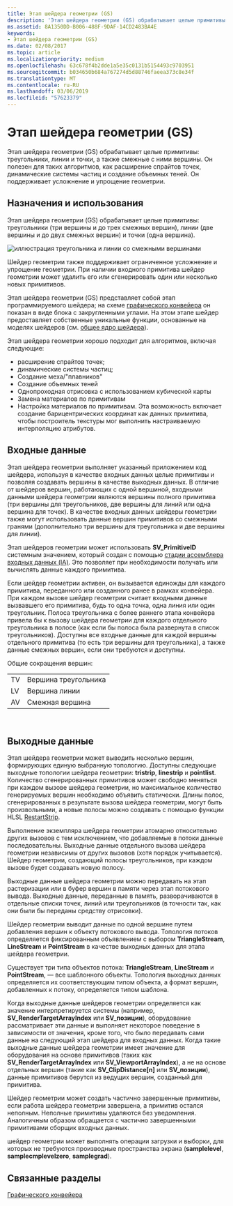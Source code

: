 ```yaml
---
title: Этап шейдера геометрии (GS)
description: 'Этап шейдера геометрии (GS) обрабатывает целые примитивы: треугольники, линии и точки, а также смежные с ними вершины.'
ms.assetid: 8A1350DD-B006-488F-9DAF-14CD2483BA4E
keywords:
- Этап шейдера геометрии (GS)
ms.date: 02/08/2017
ms.topic: article
ms.localizationpriority: medium
ms.openlocfilehash: 63c678f4b2dde1a5e35c0131b5154493c9703951
ms.sourcegitcommit: b034650b684a767274d5d88746faeea373c8e34f
ms.translationtype: MT
ms.contentlocale: ru-RU
ms.lasthandoff: 03/06/2019
ms.locfileid: "57623379"
---
```

# <a name="geometry-shader-gs-stage"></a>Этап шейдера геометрии (GS)


Этап шейдера геометрии (GS) обрабатывает целые примитивы: треугольники, линии и точки, а также смежные с ними вершины. Он полезен для таких алгоритмов, как расширение спрайтов точек, динамические системы частиц и создание объемных теней. Он поддерживает усложнение и упрощение геометрии.

## <a name="span-idpurposeandusesspanspan-idpurposeandusesspanspan-idpurposeandusesspanpurpose-and-uses"></a><span id="Purpose_and_uses"></span><span id="purpose_and_uses"></span><span id="PURPOSE_AND_USES"></span>Назначения и использования


Этап шейдера геометрии (GS) обрабатывает целые примитивы: треугольники (три вершины и до трех смежных вершин), линии (две вершины и до двух смежных вершин) и точки (одна вершина).

![иллюстрация треугольника и линии со смежными вершинами](images/d3d10-gs.png)

Шейдер геометрии также поддерживает ограниченное усложнение и упрощение геометрии. При наличии входного примитива шейдер геометрии может удалить его или сгенерировать один или несколько новых примитивов.

Этап шейдера геометрии (GS) представляет собой этап программируемого шейдера; на схеме [графического конвейера](graphics-pipeline.md) он показан в виде блока с закругленными углами. На этом этапе шейдер предоставляет собственные уникальные функции, основанные на моделях шейдеров (см. [общее ядро шейдера](https://msdn.microsoft.com/library/windows/desktop/bb509580)).

Этап шейдера геометрии хорошо подходит для алгоритмов, включая следующие:

-   расширение спрайтов точек;
-   динамические системы частиц;
-   Создание меха/"плавников"
-   Создание объемных теней
-   Однопроходная отрисовка с использованием кубической карты
-   Замена материалов по примитивам
-   Настройка материалов по примитивам. Эта возможность включает создание барицентрических координат как данных примитива, чтобы построитель текстуры мог выполнить настраиваемую интерполяцию атрибутов.

## <a name="span-idinputspanspan-idinputspanspan-idinputspaninput"></a><span id="Input"></span><span id="input"></span><span id="INPUT"></span>Входные данные


Этап шейдера геометрии выполняет указанный приложением код шейдера, используя в качестве входных данных целые примитивы и позволяя создавать вершины в качестве выходных данных. В отличие от шейдеров вершин, работающих с одной вершиной, входными данными шейдера геометрии являются вершины полного примитива (три вершины для треугольников, две вершины для линий или одна вершина для точек). В качестве входных данных шейдеры геометрии также могут использовать данные вершин примитивов со смежными гранями (дополнительно три вершины для треугольника и две вершины для линии).

Этап шейдеров геометрии может использовать **SV\_PrimitiveID** системным значением, который создан с помощью [стадии ассемблера входных данных (IA)](input-assembler-stage--ia-.md). Это позволяет при необходимости получать или вычислять данные каждого примитива.

Если шейдер геометрии активен, он вызывается единожды для каждого примитива, переданного или созданного ранее в рамках конвейера. При каждом вызове шейдер геометрии считает входными данные вызвавшего его примитива, будь то одна точка, одна линия или один треугольник. Полоса треугольника с более раннего этапа конвейера привела бы к вызову шейдера геометрии для каждого отдельного треугольника в полосе (как если бы полоса была развернута в список треугольников). Доступны все входные данные для каждой вершины отдельного примитива (то есть три вершины для треугольника), а также данные смежных вершин, если они требуются и доступны.

Общие сокращения вершин:

|     |                 |
|-----|-----------------|
| TV  | Вершина треугольника |
| LV  | Вершина линии     |
| AV  | Смежная вершина |

 

## <a name="span-idoutputspanspan-idoutputspanspan-idoutputspanoutput"></a><span id="Output"></span><span id="output"></span><span id="OUTPUT"></span>Выходные данные


Этап шейдера геометрии может выводить несколько вершин, формирующих единую выбранную топологию. Доступны следующие выходные топологии шейдера геометрии: **tristrip**, **linestrip** и **pointlist**. Количество сгенерированных примитивов может свободно меняться при каждом вызове шейдера геометрии, но максимальное количество генерируемых вершин необходимо объявить статически. Длины полос, сгенерированных в результате вызова шейдера геометрии, могут быть произвольными, а новые полосы можно создавать с помощью функции HLSL [RestartStrip](https://msdn.microsoft.com/library/windows/desktop/bb509660).

Выполнение экземпляра шейдера геометрии атомарно относительно других вызовов с тем исключением, что добавляемые в потоки данные последовательны. Выходные данные отдельного вызова шейдера геометрии независимы от других вызовов (хотя порядок учитывается). Шейдер геометрии, создающий полосы треугольников, при каждом вызове будет создавать новую полосу.

Выходные данные шейдера геометрии можно передавать на этап растеризации или в буфер вершин в памяти через этап потокового вывода. Выходные данные, переданные в память, разворачиваются в отдельные списки точек, линий или треугольников (в точности так, как они были бы переданы средству отрисовки).

Шейдер геометрии выводит данные по одной вершине путем добавления вершин к объекту потокового вывода. Топология потоков определяется фиксированным объявлением с выбором **TriangleStream**, **LineStream** и **PointStream** в качестве выходных данных для этапа шейдера геометрии.

Существует три типа объектов потока: **TriangleStream**, **LineStream** и **PointStream**, — все шаблонного объекты. Топология выходных данных определяется их соответствующим типом объекта, а формат вершин, добавленных к потоку, определяется типом шаблона.

Когда выходные данные шейдеров геометрии определяется как значение интерпретируется системы (например, **SV\_RenderTargetArrayIndex** или **SV\_позиции**), оборудование рассматривает эти данные и выполняет некоторое поведение в зависимости от значения, кроме того, что было передавать сами данные на следующий этап шейдера для входных данных. Когда такие выходные данные шейдера геометрии имеет значение для оборудования на основе примитивов (таких как **SV\_RenderTargetArrayIndex** или **SV\_ViewportArrayIndex**), а не на основе отдельных вершин (такие как **SV\_ClipDistance\[n\]**  или **SV\_позиции**), данные примитивов берутся из ведущих вершин, созданный для примитива.

Шейдер геометрии может создать частично завершенные примитивы, если работа шейдера геометрии завершена, а примитив остался неполным. Неполные примитивы удаляются без уведомления. Аналогичным образом обращается с частично завершенными примитивами сборщик входных данных.

шейдер геометрии может выполнять операции загрузки и выборки, для которых не требуются производные пространства экрана (**samplelevel**, **samplecmplevelzero**, **samplegrad**).

## <a name="span-idrelated-topicsspanrelated-topics"></a><span id="related-topics"></span>Связанные разделы


[Графического конвейера](graphics-pipeline.md)

 

 




